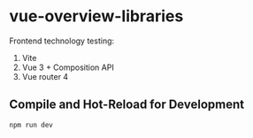 # vue-overview-libraries

Frontend technology testing:
1. Vite
2. Vue 3 + Composition API
3. Vue router 4

## Compile and Hot-Reload for Development

```sh
npm run dev
```
